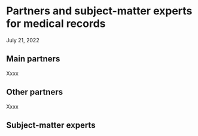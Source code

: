 # Partners and subject-matter experts for medical records
July 21, 2022

## Main partners
Xxxx

## Other partners
Xxxx

## Subject-matter experts
